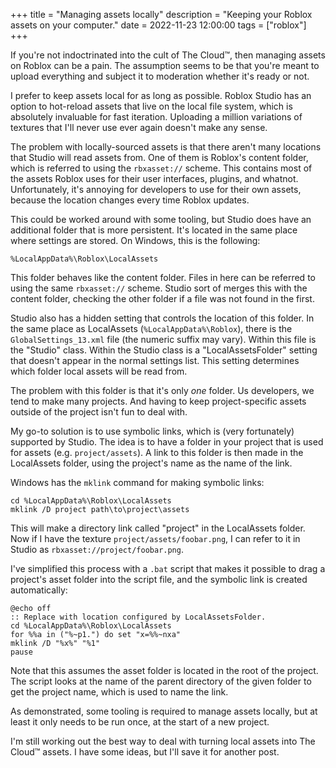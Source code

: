 +++
title = "Managing assets locally"
description = "Keeping your Roblox assets on your computer."
date = 2022-11-23 12:00:00
tags = ["roblox"]
+++

If you're not indoctrinated into the cult of The Cloud™, then managing assets on
Roblox can be a pain. The assumption seems to be that you're meant to upload
everything and subject it to moderation whether it's ready or not.

I prefer to keep assets local for as long as possible. Roblox Studio has an
option to hot-reload assets that live on the local file system, which is
absolutely invaluable for fast iteration. Uploading a million variations of
textures that I'll never use ever again doesn't make any sense.

The problem with locally-sourced assets is that there aren't many locations that
Studio will read assets from. One of them is Roblox's content folder, which is
referred to using the `rbxasset://` scheme. This contains most of the assets
Roblox uses for their user interfaces, plugins, and whatnot. Unfortunately, it's
annoying for developers to use for their own assets, because the location
changes every time Roblox updates.

This could be worked around with some tooling, but Studio does have an
additional folder that is more persistent. It's located in the same place where
settings are stored. On Windows, this is the following:

```
%LocalAppData%\Roblox\LocalAssets
```

This folder behaves like the content folder. Files in here can be referred to
using the same `rbxasset://` scheme. Studio sort of merges this with the content
folder, checking the other folder if a file was not found in the first.

Studio also has a hidden setting that controls the location of this folder. In
the same place as LocalAssets (`%LocalAppData%\Roblox`), there is the
`GlobalSettings_13.xml` file (the numeric suffix may vary). Within this file is
the "Studio" class. Within the Studio class is a "LocalAssetsFolder" setting
that doesn't appear in the normal settings list. This setting determines which
folder local assets will be read from.

The problem with this folder is that it's only *one* folder. Us developers, we
tend to make many projects. And having to keep project-specific assets outside
of the project isn't fun to deal with.

My go-to solution is to use symbolic links, which is (very fortunately)
supported by Studio. The idea is to have a folder in your project that is used
for assets (e.g. `project/assets`). A link to this folder is then made in the
LocalAssets folder, using the project's name as the name of the link.

Windows has the `mklink` command for making symbolic links:

```batch
cd %LocalAppData%\Roblox\LocalAssets
mklink /D project path\to\project\assets
```

This will make a directory link called "project" in the LocalAssets folder. Now
if I have the texture `project/assets/foobar.png`, I can refer to it in Studio
as `rbxasset://project/foobar.png`.

I've simplified this process with a `.bat` script that makes it possible to drag
a project's asset folder into the script file, and the symbolic link is created
automatically:

```batch
@echo off
:: Replace with location configured by LocalAssetsFolder.
cd %LocalAppData%\Roblox\LocalAssets
for %%a in ("%~p1.") do set "x=%%~nxa"
mklink /D "%x%" "%1"
pause
```

Note that this assumes the asset folder is located in the root of the project.
The script looks at the name of the parent directory of the given folder to get
the project name, which is used to name the link.

As demonstrated, some tooling is required to manage assets locally, but at least
it only needs to be run once, at the start of a new project.

I'm still working out the best way to deal with turning local assets into The
Cloud™ assets. I have some ideas, but I'll save it for another post.
